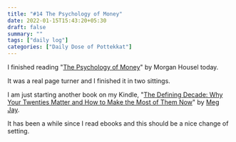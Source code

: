 ```yaml
---
title: "#14 The Psychology of Money"
date: 2022-01-15T15:43:20+05:30
draft: false
summary: ""
tags: ["daily log"]
categories: ["Daily Dose of Pottekkat"]
---
```


I finished reading "[The Psychology of Money](https://www.goodreads.com/book/show/41881472-the-psychology-of-money)" by Morgan Housel today.

It was a real page turner and I finished it in two sittings.

I am just starting another book on my Kindle, "[The Defining Decade: Why Your Twenties Matter and How to Make the Most of Them Now](https://www.goodreads.com/book/show/40603783-the-defining-decade)" by [Meg Jay](https://www.goodreads.com/author/show/1038942.Meg_Jay).

It has been a while since I read ebooks and this should be a nice change of setting.
